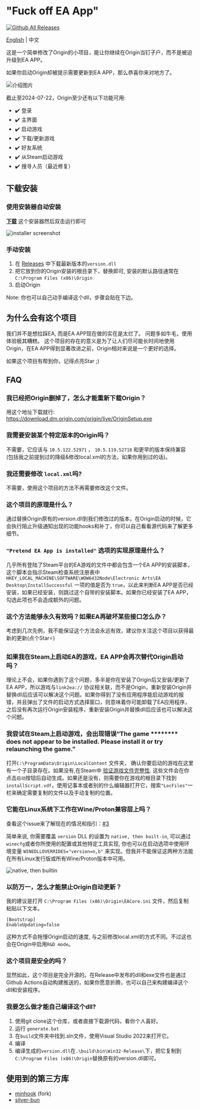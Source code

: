# "Fuck off EA App"

[![Github All Releases](https://img.shields.io/github/downloads/p0358/Fuck_off_EA_App/total.svg)](https://github.com/p0358/Fuck_off_EA_App/releases)

[English](README.md) | 中文

这是一个简单修改了Origin的小项目，能让你继续在Origin当钉子户，而不是被迫升级到EA APP。

如果你启动Origin却被提示需要更新到EA APP，那么恭喜你来对地方了。

![介绍图片](https://github.com/user-attachments/assets/35f0b8c7-6e5b-42d9-9b56-34db7d9ce1b4)

截止至2024-07-22，Origin至少还有以下功能可用:
* ✔️ 登录
* ✔️ 主界面
* ✔️ 启动游戏
* ✔️ 下载/更新游戏
* ✔️ 好友系统
* ✔️ 从Steam启动游戏
* ✔️ 搜寻人员（最近修复）

## 下载安装

### 使用安装器自动安装

**[下载](https://github.com/p0358/Fuck_off_EA_App/releases/latest/download/Fuck_off_EA_App_installer.exe)** 这个安装器然后双击运行即可

![installer screenshot](https://github.com/p0358/Fuck_off_EA_App/assets/5182588/1ab48e7b-e160-4248-a59a-31eb25a5b764)

### 手动安装

1. 在 [Releases](https://github.com/p0358/Fuck_off_EA_App/releases) 中下载最新版本的`version.dll`
2. 把它放到你的Origin安装的根目录下，替换即可, 安装的默认路径通常在`C:\Program Files (x86)\Origin`
3. 启动Origin

Note: 你也可以自己动手编译这个dll，步骤会贴在下边。

## 为什么会有这个项目

我们并不是想拉踩EA, 而是EA APP现在做的实在是太烂了。 问题多如牛毛，使用体验极其糟糕。 这个项目的存在的意义是为了让人们尽可能长时间地使用Origin，在EA APP得到显著改进之前，Origin相对来说是一个更好的选择。

如果这个项目有帮到你，记得点亮Star ;)

## FAQ

### 我已经把Origin删掉了，怎么才能重新下载Origin？

用这个地址下载就行: https://download.dm.origin.com/origin/live/OriginSetup.exe

### 我需要安装某个特定版本的Origin吗？

不需要，它应该与 `10.5.122.52971` ， `10.5.119.52718` 和更早的版本保持兼容 (包括我之前提到过的降级&修改local.xml的方法，如果你用到过的话)。

### 我还需要修改 `local.xml`吗?

不需要，使用这个项目的方法不再需要修改这个文件。

### 这个项目的原理是什么？

通过替换Origin原有的version.dll到我们修改过的版本，在Origin启动的时候，它会执行阻止升级通知出现的功能hooks和补丁，你可以自己看看源代码来了解更多细节。

###  `"Pretend EA App is installed"` 选项的实现原理是什么？

几乎所有登陆了Steam平台的EA游戏的文件中都会包含一个EA APP的安装脚本，这个脚本会指示Steam检查系统注册表中`HKEY_LOCAL_MACHINE\SOFTWARE\WOW6432Node\Electronic Arts\EA Desktop\InstallSuccessful` 一项的值是否为 `true`，以此来判断EA APP是否已经安装，如果已经安装，则跳过这个自带的安装脚本。如果你已经安装了EA APP，勾选此项也不会造成额外的问题。

### 这个方法能够永久有效吗？如果EA再破坏某些接口怎么办？

考虑到几次先例，我不能保证这个方法会永远有效，建议你关注这个项目以获得最新的更新(点个Star⭐️)

### 如果我在Steam上启动EA的游戏，EA APP会再次替代Origin启动吗？

理论上不会，如果你遇到了这个问题，多半是你在安装了Origin后又安装/更新了EA APP，所以游戏与`link2ea://` 协议相关联，而不是Origin，重新安装Origin并替换dll后应该可以解决这个问题。如果你得到了没有应用程序能启动游戏的报错，并且弹出了文件的启动方式选择窗口，则意味着你可能卸载了EA应用程序，之后没有再次运行Origin安装程序，重新安装Origin并替换dll后应该也可以解决这个问题。

### 我尝试在Steam上启动游戏，会出现错误“The game ******** does not appear to be installed. Please install it or try relaunching the game.”

打开`C:\ProgramData\Origin\LocalContent` 文件夹， 确认你要启动的游戏在这里有一个子目录存在。如果没有,在Steam中 [验证游戏文件完整性](https://help.steampowered.com/faqs/view/0C48-FCBD-DA71-93EB). 这些文件会在你点击`启动`按钮后自动生成。如果还是没有，则需要你在游戏的根目录下找到`installScript.vdf`，使用记事本或者别的什么编辑器打开它，搜索`"LocFiles"`一栏来确定需要复制的文件以及手动复制的位置。

### 它能在Linux系统下工作在Wine/Proton兼容层上吗？

查看这个issue来了解现在的情况和指引：[#3](https://github.com/p0358/Fuck_off_EA_App/issues/3)

简单来说, 你需要覆盖 `version` DLL 的设置为 `native, then built-in`, 可以通过`winecfg`或者你所使用的配置或其他特定工具实现, 你也可以在启动选项中使用环境变量 `WINEDLLOVERRIDES="version=n,b"` 来实现。但我并不能保证这两种方法能在所有Linux发行版或所有Wine/Proton版本中可用。

![native, then builtin](https://github.com/p0358/Fuck_off_EA_App/assets/5182588/7094bd2d-c8f9-4ec8-b841-ef7ff7c3afd6)

### 以防万一，怎么才能禁止Origin自动更新？

我的建议是打开 `C:\Program Files (x86)\Origin\EACore.ini` 文件，然后复制粘贴以下文本。
```
[Bootstrap]
EnableUpdating=false
```
这种方式不会拖慢Origin启动的速度, 与之前修改local.xml的方式不同。不过这也会在Origin中启用`R&D mode`。

### 这个项目是安全的吗？

显然如此，这个项目是完全开源的。在Release中发布的dll和exe文件也是通过Github Actions自动构建推送的，如果你愿意折腾，也可以自己来构建编译这个dll和安装程序。

### 我要怎么做才能自己编译这个dll?

1. 使用git clone这个仓库，或者直接下载源代码，看你个人喜好。
2. 运行 `generate.bat`
3. 在`build`文件夹中找到.sln文件，使用Visual Studio 2022来打开它。
4. 编译
5. 编译生成的`version.dll`在`.\build\bin\Win32-Release\`下，把它复制到`C:\Program Files (x86)\Origin`替换原有的version.dll即可。

## 使用到的第三方库

* [minhook](https://github.com/TFORevive/minhook) (fork)
* [silver-bun](https://github.com/IcePixelx/silver-bun)
